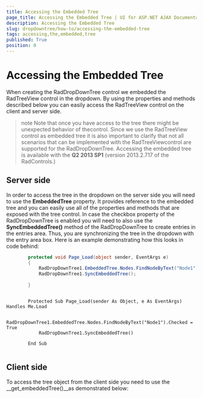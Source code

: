 ```yaml
---
title: Accessing the Embedded Tree
page_title: Accessing the Embedded Tree | UI for ASP.NET AJAX Documentation
description: Accessing the Embedded Tree
slug: dropdowntree/how-to/accessing-the-embedded-tree
tags: accessing,the,embedded,tree
published: True
position: 0
---
```


# Accessing the Embedded Tree



When creating the RadDropDownTree control we embedded the RadTreeView control in the dropdown. By using the properties and methods described below you can easily access the RadTreeView control on the client and server side.

>note Note that once you have access to the tree there might be unexpected behavior of thecontrol. Since we use the RadTreeView control as embedded tree it is also important to clarify that not all scenarios that can be implemented with the RadTreeViewcontrol are supported for the RadDropDownTree. Accessing the embedded tree is available with the __Q2 2013 SP1__ (version 2013.2.717 of the RadControls.)
>


## Server side

In order to access the tree in the dropdown on the server side you will need to use the __EmbeddedTree__ property. It provides reference to the embedded tree and you can easily use all of the properties and methods that are exposed with the tree control. In case the checkbox property of the RadDropDownTree is enabled you will need to also use the __SyncEmbeddedTree()__ method of the RadDropDownTree to create entries in the entries area. Thus, you are synchronizing the tree in the dropdown with the entry area box. Here is an example demonstrating how this looks in code behind:







````C#
	    protected void Page_Load(object sender, EventArgs e)
	    {
	        RadDropDownTree1.EmbeddedTree.Nodes.FindNodeByText("Node1").Checked = true;
	        RadDropDownTree1.SyncEmbeddedTree(); 
	
	    }
````
````VB.NET
	
	    Protected Sub Page_Load(sender As Object, e As EventArgs) Handles Me.Load
	
	        RadDropDownTree1.EmbeddedTree.Nodes.FindNodeByText("Node1").Checked = True
	        RadDropDownTree1.SyncEmbeddedTree()
	
	    End Sub
	
````


## Client side

To access the tree object from the client side you need to use the __get_embeddedTree()__as demonstrated below:





